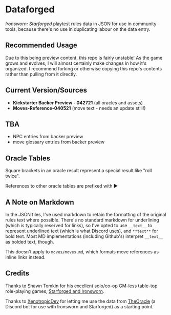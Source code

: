 # Dataforged

*Ironsworn: Starforged* playtest rules data in JSON for use in community tools, because there's no use in duplicating labour on the data entry.

## Recommended Usage
Due to this being preview content, this repo is fairly unstable! As the game grows and evolves, I will almost certainly make changes in how it's organized. I recommend forking or otherwise copying this repo's contents rather than pulling from it directly.

## Current Version/Sources

  * **Kickstarter Backer Preview - 042721** (all oracles and assets)
  * **Moves-Reference-040521** (move text - needs an update still!)

## TBA
  * NPC entries from backer preview
  * move glossary entries from backer preview

## Oracle Tables

Square brackets in an oracle result represent a special result like "roll twice".

References to other oracle tables are prefixed with ▶️

## A Note on Markdown

In the JSON files, I've used markdown to retain the formatting of the original rules text where possible. There's no standard markdown for underlining (which is typically reserved for links), so I've opted to use `__text__` to represent underlined text (which is what Discord uses), and `**text**` for bold text. Most MD implementations (including Github's) interpret `__text__` as bolded text, though.

This doesn't apply to `moves/moves.md`, which formats move references as inline links instead.

## Credits

Thanks to Shawn Tomkin for his excellent solo/co-op GM-less table-top role-playing games, [Starforged and Ironsworn](https://www.ironswornrpg.com/).

Thanks to [XenotropicDev](https://github.com/XenotropicDev) for letting me use the data from [TheOracle](https://github.com/XenotropicDev/TheOracle) (a Discord bot for use with Ironsworn and Starforged) as a starting point.
